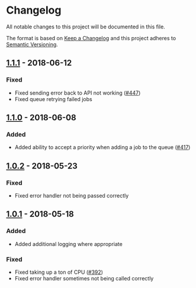 # Changelog

All notable changes to this project will be documented in this file.

The format is based on [Keep a Changelog](https://keepachangelog.com/en/1.0.0/)
and this project adheres to [Semantic Versioning](https://semver.org/spec/v2.0.0.html).

## [1.1.1] - 2018-06-12

### Fixed

- Fixed sending error back to API not working ([#447])
- Fixed queue retrying failed jobs

## [1.1.0] - 2018-06-08

### Added

 - Added ability to accept a priority when adding a job to the queue ([#417])

## [1.0.2] - 2018-05-23

### Fixed

- Fixed error handler not being passed correctly

## [1.0.1] - 2018-05-18

### Added

- Added additional logging where appropriate

### Fixed

- Fixed taking up a ton of CPU ([#392])
- Fixed error handler sometimes not being called correctly

[1.0.1]: https://bitbucket.org/razorcreations/feedme-node-queueman-library/compare/1.0.1..1.0.0
[1.0.2]: https://bitbucket.org/razorcreations/feedme-node-queueman-library/compare/1.0.2..1.0.1
[1.1.0]: https://bitbucket.org/razorcreations/feedme-web-refresh/branches/compare/1.1.0..1.0.2
[1.1.1]: https://bitbucket.org/razorcreations/feedme-web-refresh/branches/compare/1.1.1..1.1.0

[#392]: https://app.activecollab.com/160962/projects/18/tasks/1248
[#417]: https://app.activecollab.com/160962/projects/18/tasks/1327
[#447]: https://app.activecollab.com/160962/projects/18/tasks/1373